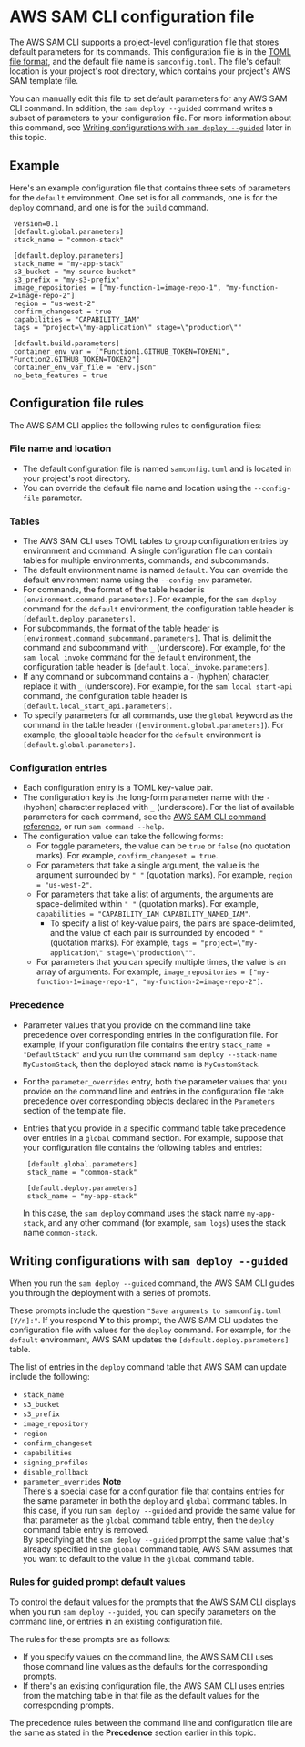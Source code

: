 # AWS SAM CLI configuration file<a name="serverless-sam-cli-config"></a>

The AWS SAM CLI supports a project\-level configuration file that stores default parameters for its commands\. This configuration file is in the [TOML file format](https://toml.io/en/), and the default file name is `samconfig.toml`\. The file's default location is your project's root directory, which contains your project's AWS SAM template file\.

You can manually edit this file to set default parameters for any AWS SAM CLI command\. In addition, the `sam deploy --guided` command writes a subset of parameters to your configuration file\. For more information about this command, see [Writing configurations with `sam deploy --guided`](#deploy-guided) later in this topic\.

## Example<a name="example"></a>

Here's an example configuration file that contains three sets of parameters for the `default` environment\. One set is for all commands, one is for the `deploy` command, and one is for the `build` command\.

```
 version=0.1
 [default.global.parameters]
 stack_name = "common-stack"
 
 [default.deploy.parameters]
 stack_name = "my-app-stack"
 s3_bucket = "my-source-bucket"
 s3_prefix = "my-s3-prefix"
 image_repositories = ["my-function-1=image-repo-1", "my-function-2=image-repo-2"]
 region = "us-west-2"
 confirm_changeset = true
 capabilities = "CAPABILITY_IAM"
 tags = "project=\"my-application\" stage=\"production\""

 [default.build.parameters]
 container_env_var = ["Function1.GITHUB_TOKEN=TOKEN1", "Function2.GITHUB_TOKEN=TOKEN2"]
 container_env_var_file = "env.json"
 no_beta_features = true
```

## Configuration file rules<a name="rules"></a>

The AWS SAM CLI applies the following rules to configuration files:

### File name and location<a name="rules-name-location"></a>
+ The default configuration file is named `samconfig.toml` and is located in your project's root directory\.
+ You can override the default file name and location using the `--config-file` parameter\.

### Tables<a name="rules-tables"></a>
+ The AWS SAM CLI uses TOML tables to group configuration entries by environment and command\. A single configuration file can contain tables for multiple environments, commands, and subcommands\.
+ The default environment name is named `default`\. You can override the default environment name using the `--config-env` parameter\.
+ For commands, the format of the table header is `[environment.command.parameters]`\. For example, for the `sam deploy` command for the `default` environment, the configuration table header is `[default.deploy.parameters]`\.
+ For subcommands, the format of the table header is `[environment.command_subcommand.parameters]`\. That is, delimit the command and subcommand with `_` \(underscore\)\. For example, for the `sam local invoke` command for the `default` environment, the configuration table header is `[default.local_invoke.parameters]`\.
+ If any command or subcommand contains a `-` \(hyphen\) character, replace it with `_` \(underscore\)\. For example, for the `sam local start-api` command, the configuration table header is `[default.local_start_api.parameters]`\.
+ To specify parameters for all commands, use the `global` keyword as the command in the table header \(`[environment.global.parameters]`\)\. For example, the global table header for the `default` environment is `[default.global.parameters]`\.

### Configuration entries<a name="rules-entries"></a>
+ Each configuration entry is a TOML key\-value pair\.
+ The configuration key is the long\-form parameter name with the `-` \(hyphen\) character replaced with `_` \(underscore\)\. For the list of available parameters for each command, see the [AWS SAM CLI command reference](serverless-sam-cli-command-reference.md), or run `sam command --help`\.
+ The configuration value can take the following forms:
  + For toggle parameters, the value can be `true` or `false` \(no quotation marks\)\. For example, `confirm_changeset = true`\.
  + For parameters that take a single argument, the value is the argument surrounded by `" "` \(quotation marks\)\. For example, `region = "us-west-2"`\.
  + For parameters that take a list of arguments, the arguments are space\-delimited within `" "` \(quotation marks\)\. For example, `capabilities = "CAPABILITY_IAM CAPABILITY_NAMED_IAM"`\.
    + To specify a list of key\-value pairs, the pairs are space\-delimited, and the value of each pair is surrounded by encoded `" "` \(quotation marks\)\. For example, `tags = "project=\"my-application\" stage=\"production\""`\.
  + For parameters that you can specify multiple times, the value is an array of arguments\. For example, `image_repositories = ["my-function-1=image-repo-1", "my-function-2=image-repo-2"]`\.

### Precedence<a name="rules-precedence"></a>
+ Parameter values that you provide on the command line take precedence over corresponding entries in the configuration file\. For example, if your configuration file contains the entry `stack_name = "DefaultStack"` and you run the command `sam deploy --stack-name MyCustomStack`, then the deployed stack name is `MyCustomStack`\.
+ For the `parameter_overrides` entry, both the parameter values that you provide on the command line and entries in the configuration file take precedence over corresponding objects declared in the `Parameters` section of the template file\.
+ Entries that you provide in a specific command table take precedence over entries in a `global` command section\. For example, suppose that your configuration file contains the following tables and entries:

  ```
   [default.global.parameters]
   stack_name = "common-stack"
  
   [default.deploy.parameters]
   stack_name = "my-app-stack"
  ```

  In this case, the `sam deploy` command uses the stack name `my-app-stack`, and any other command \(for example, `sam logs`\) uses the stack name `common-stack`\.

## Writing configurations with `sam deploy --guided`<a name="deploy-guided"></a>

When you run the `sam deploy --guided` command, the AWS SAM CLI guides you through the deployment with a series of prompts\.

These prompts include the question `"Save arguments to samconfig.toml [Y/n]:"`\. If you respond **Y** to this prompt, the AWS SAM CLI updates the configuration file with values for the `deploy` command\. For example, for the `default` environment, AWS SAM updates the `[default.deploy.parameters]` table\.

The list of entries in the `deploy` command table that AWS SAM can update include the following:
+ `stack_name`
+ `s3_bucket`
+ `s3_prefix`
+ `image_repository`
+ `region`
+ `confirm_changeset`
+ `capabilities`
+ `signing_profiles`
+ `disable_rollback`
+ `parameter_overrides`
**Note**  
There's a special case for a configuration file that contains entries for the same parameter in both the `deploy` and `global` command tables\. In this case, if you run `sam deploy --guided` and provide the same value for that parameter as the `global` command table entry, then the `deploy` command table entry is removed\.  
By specifying at the `sam deploy --guided` prompt the same value that's already specified in the `global` command table, AWS SAM assumes that you want to default to the value in the `global` command table\.

### Rules for guided prompt default values<a name="deploy-guided-rules"></a>

To control the default values for the prompts that the AWS SAM CLI displays when you run `sam deploy --guided`, you can specify parameters on the command line, or entries in an existing configuration file\.

The rules for these prompts are as follows:
+ If you specify values on the command line, the AWS SAM CLI uses those command line values as the defaults for the corresponding prompts\.
+ If there's an existing configuration file, the AWS SAM CLI uses entries from the matching table in that file as the default values for the corresponding prompts\.

The precedence rules between the command line and configuration file are the same as stated in the **Precedence** section earlier in this topic\.